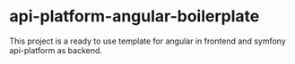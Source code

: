 # api-platform-angular-boilerplate
This project is a ready to use template for angular in frontend and symfony api-platform as backend.
